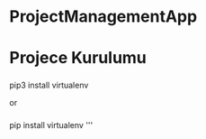 # ProjectManagementApp

# Projece Kurulumu

### 
pip3 install virtualenv 

or
###
pip install virtualenv 
'''
